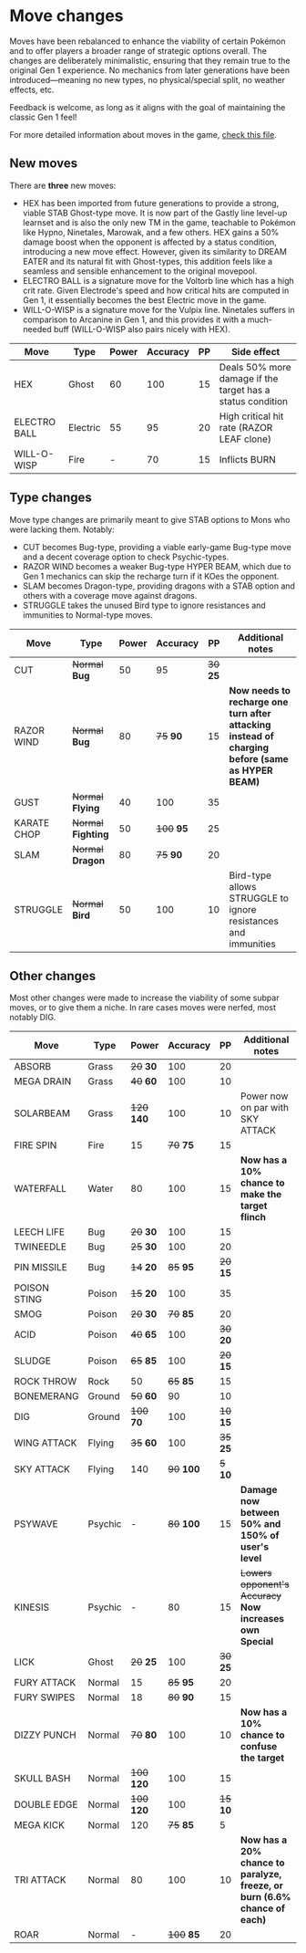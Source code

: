 # Move changes

Moves have been rebalanced to enhance the viability of certain Pokémon and to offer players a broader range of strategic options overall. The changes are deliberately minimalistic, ensuring that they remain true to the original Gen 1 experience. No mechanics from later generations have been introduced—meaning no new types, no physical/special split, no weather effects, etc.

Feedback is welcome, as long as it aligns with the goal of maintaining the classic Gen 1 feel!

For more detailed information about moves in the game, [check this file](../data/moves/moves.asm).


## New moves

There are **three** new moves:
- HEX has been imported from future generations to provide a strong, viable STAB Ghost-type move. It is now part of the Gastly line level-up learnset and is also the only new TM in the game, teachable to Pokémon like Hypno, Ninetales, Marowak, and a few others. HEX gains a 50% damage boost when the opponent is affected by a status condition, introducing a new move effect. However, given its similarity to DREAM EATER and its natural fit with Ghost-types, this addition feels like a seamless and sensible enhancement to the original movepool.
- ELECTRO BALL is a signature move for the Voltorb line which has a high crit rate. Given Electrode's speed and how critical hits are computed in Gen 1, it essentially becomes the best Electric move in the game.
- WILL-O-WISP is a signature move for the Vulpix line. Ninetales suffers in comparison to Arcanine in Gen 1, and this provides it with a much-needed buff (WILL-O-WISP also pairs nicely with HEX).

| Move         | Type     | Power | Accuracy | PP | Side effect                                                |
|--------------|----------|-------|----------|----|------------------------------------------------------------|
| HEX          | Ghost    | 60    | 100      | 15 | Deals 50% more damage if the target has a status condition |
| ELECTRO BALL | Electric | 55    | 95       | 20 | High critical hit rate (RAZOR LEAF clone)                  |
| WILL-O-WISP  | Fire     | -     | 70       | 15 | Inflicts BURN                                              |


## Type changes

Move type changes are primarily meant to give STAB options to Mons who were lacking them. Notably:
- CUT becomes Bug-type, providing a viable early-game Bug-type move and a decent coverage option to check Psychic-types.
- RAZOR WIND becomes a weaker Bug-type HYPER BEAM, which due to Gen 1 mechanics can skip the recharge turn if it KOes the opponent.
- SLAM becomes Dragon-type, providing dragons with a STAB option and others with a coverage move against dragons.
- STRUGGLE takes the unused Bird type to ignore resistances and immunities to Normal-type moves.


| Move         | Type                    | Power | Accuracy       | PP | Additional notes                                                            |
|--------------|-------------------------|-------|----------------|----|-----------------------------------------------------------------------------|
| CUT          | ~~Normal~~ **Bug**      | 50    | 95             | ~~30~~ **25** |                                                                  |
| RAZOR WIND   | ~~Normal~~ **Bug**      | 80    | ~~75~~ **90**  | 15 | **Now needs to recharge one turn after attacking instead of charging before (same as HYPER BEAM)**     |
| GUST         | ~~Normal~~ **Flying**   | 40    | 100            | 35 |                                                                             |
| KARATE CHOP  | ~~Normal~~ **Fighting** | 50    | ~~100~~ **95** | 25 |                                                                             |
| SLAM         | ~~Normal~~ **Dragon**   | 80    | ~~75~~ **90**  | 20 |                                                                             |
| STRUGGLE     | ~~Normal~~ **Bird**     | 50    | 100            | 10 | Bird-type allows STRUGGLE to ignore resistances and immunities              |


## Other changes

Most other changes were made to increase the viability of some subpar moves, or to give them a niche.
In rare cases moves were nerfed, most notably DIG.


| Move         | Type     | Power           | Accuracy       | PP            | Additional notes                                                            |
|--------------|----------|-----------------|----------------|---------------|-----------------------------------------------------------------------------|
| ABSORB       | Grass    | ~~20~~ **30**   | 100            | 20            |                                                                             |
| MEGA DRAIN   | Grass    | ~~40~~ **60**   | 100            | 10            |                                                                             |
| SOLARBEAM    | Grass    | ~~120~~ **140** | 100            | 10            | Power now on par with SKY ATTACK                                            |
| FIRE SPIN    | Fire     | 15              | ~~70~~ **75**  | 15            |                                                                             |
| WATERFALL    | Water    | 80              | 100            | 15            | **Now has a 10% chance to make the target flinch**                          |
| LEECH LIFE   | Bug      | ~~20~~ **30**   | 100            | 15            |                                                                             |
| TWINEEDLE    | Bug      | ~~25~~ **30**   | 100            | 20            |                                                                             |
| PIN MISSILE  | Bug      | ~~14~~ **20**   | ~~85~~ **95**  | ~~20~~ **15** |                                                                             |
| POISON STING | Poison   | ~~15~~ **20**   | 100            | 35            |                                                                             |
| SMOG         | Poison   | ~~20~~ **30**   | ~~70~~ **85**  | 20            |                                                                             |
| ACID         | Poison   | ~~40~~ **65**   | 100            | ~~30~~ **20** |                                                                             |
| SLUDGE       | Poison   | ~~65~~ **85**   | 100            | ~~20~~ **15** |                                                                             |
| ROCK THROW   | Rock     | 50              | ~~65~~ **85**  | 15            |                                                                             |
| BONEMERANG   | Ground   | ~~50~~ **60**   | 90             | 10            |                                                                             |
| DIG          | Ground   | ~~100~~ **70**  | 100            | ~~10~~ **15** |                                                                             |
| WING ATTACK  | Flying   | ~~35~~ **60**   | 100            | ~~35~~ **25** |                                                                             |
| SKY ATTACK   | Flying   | 140             | ~~90~~ **100** | ~~5~~ **10**  |                                                                             |
| PSYWAVE      | Psychic  | -               | ~~80~~ **100** | 15            | **Damage now between 50% and 150% of user's level**                         |
| KINESIS      | Psychic  | -               | 80             | 15            | ~~Lowers opponent's Accuracy~~ **Now increases own Special**                |
| LICK         | Ghost    | ~~20~~ **25**   | 100            | ~~30~~ **25** |                                                                             |
| FURY ATTACK  | Normal   | 15              | ~~85~~ **95**  | 20            |                                                                             |
| FURY SWIPES  | Normal   | 18              | ~~80~~ **90**  | 15            |                                                                             |
| DIZZY PUNCH  | Normal   | ~~70~~ **80**   | 100            | 10            | **Now has a 10% chance to confuse the target**                              |
| SKULL BASH   | Normal   | ~~100~~ **120** | 100            | 15            |                                                                             |
| DOUBLE EDGE  | Normal   | ~~100~~ **120** | 100            | ~~15~~ **10** |                                                                             |
| MEGA KICK    | Normal   | 120             | ~~75~~ **85**  | 5             |                                                                             |
| TRI ATTACK   | Normal   | 80              | 100            | 10            | **Now has a 20% chance to paralyze, freeze, or burn (6.6% chance of each)** |
| ROAR         | Normal   | -               | ~~100~~ **85** | 20            |                                                                             |















